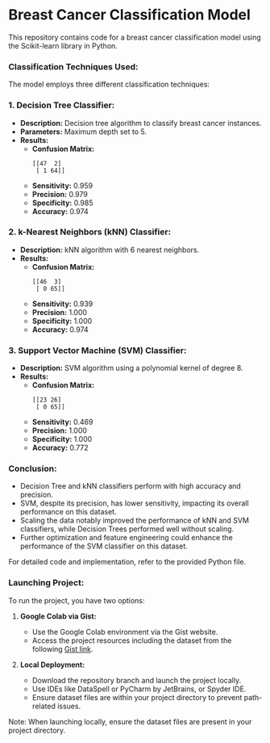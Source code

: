 # Breast Cancer Classification Model

This repository contains code for a breast cancer classification model using the Scikit-learn library in Python.

### Classification Techniques Used:
The model employs three different classification techniques:

### 1. Decision Tree Classifier:
- **Description:** Decision tree algorithm to classify breast cancer instances.
- **Parameters:** Maximum depth set to 5.
- **Results:**
  - **Confusion Matrix:** 
    ```
    [[47  2]
     [ 1 64]]
    ```
  - **Sensitivity:** 0.959
  - **Precision:** 0.979
  - **Specificity:** 0.985
  - **Accuracy:** 0.974

### 2. k-Nearest Neighbors (kNN) Classifier:
- **Description:** kNN algorithm with 6 nearest neighbors.
- **Results:**
  - **Confusion Matrix:** 
    ```
    [[46  3]
     [ 0 65]]
    ```
  - **Sensitivity:** 0.939
  - **Precision:** 1.000
  - **Specificity:** 1.000
  - **Accuracy:** 0.974

### 3. Support Vector Machine (SVM) Classifier:
- **Description:** SVM algorithm using a polynomial kernel of degree 8.
- **Results:**
  - **Confusion Matrix:** 
    ```
    [[23 26]
     [ 0 65]]
    ```
  - **Sensitivity:** 0.469
  - **Precision:** 1.000
  - **Specificity:** 1.000
  - **Accuracy:** 0.772

### Conclusion:
- Decision Tree and kNN classifiers perform with high accuracy and precision.
- SVM, despite its precision, has lower sensitivity, impacting its overall performance on this dataset.
- Scaling the data notably improved the performance of kNN and SVM classifiers, while Decision Trees performed well without scaling.
- Further optimization and feature engineering could enhance the performance of the SVM classifier on this dataset.

For detailed code and implementation, refer to the provided Python file.

### Launching Project:
To run the project, you have two options:

1. **Google Colab via Gist:**
   - Use the Google Colab environment via the Gist website.
   - Access the project resources including the dataset from the following [Gist link]([gist_link_here](https://gist.github.com/RobertNeat/a07fec9d76fd48abf0d589ca08a0a64e)).

2. **Local Deployment:**
   - Download the repository branch and launch the project locally.
   - Use IDEs like DataSpell or PyCharm by JetBrains, or Spyder IDE.
   - Ensure dataset files are within your project directory to prevent path-related issues.

Note: When launching locally, ensure the dataset files are present in your project directory.
